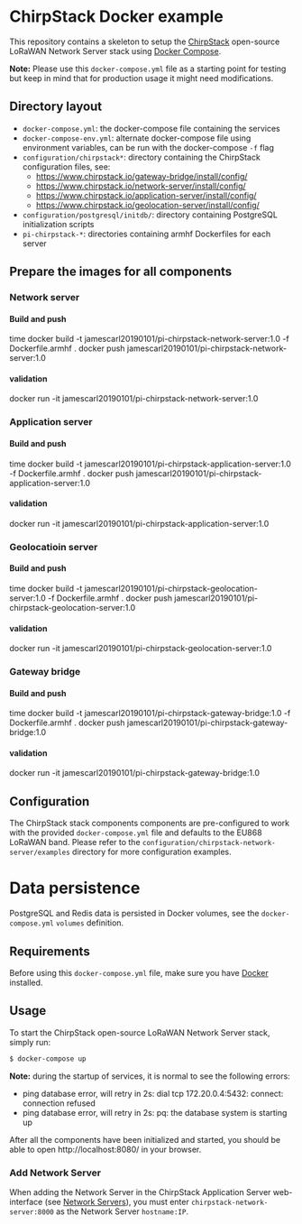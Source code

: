 # ChirpStack Docker example

This repository contains a skeleton to setup the [ChirpStack](https://www.chirpstack.io)
open-source LoRaWAN Network Server stack using [Docker Compose](https://docs.docker.com/compose/).

**Note:** Please use this `docker-compose.yml` file as a starting point for testing
but keep in mind that for production usage it might need modifications. 

## Directory layout

* `docker-compose.yml`: the docker-compose file containing the services
* `docker-compose-env.yml`: alternate docker-compose file using environment variables, can be run with the docker-compose `-f` flag
* `configuration/chirpstack*`: directory containing the ChirpStack configuration files, see:
    * https://www.chirpstack.io/gateway-bridge/install/config/
    * https://www.chirpstack.io/network-server/install/config/
    * https://www.chirpstack.io/application-server/install/config/
    * https://www.chirpstack.io/geolocation-server/install/config/
* `configuration/postgresql/initdb/`: directory containing PostgreSQL initialization scripts
* `pi-chirpstack-*`: directories containing armhf Dockerfiles for each server

## Prepare the images for all components
### Network server
#### Build and push
time docker build -t jamescarl20190101/pi-chirpstack-network-server:1.0 -f Dockerfile.armhf .
docker push jamescarl20190101/pi-chirpstack-network-server:1.0
#### validation
docker run -it jamescarl20190101/pi-chirpstack-network-server:1.0

### Application server
#### Build and push
time docker build -t jamescarl20190101/pi-chirpstack-application-server:1.0 -f Dockerfile.armhf .
docker push jamescarl20190101/pi-chirpstack-application-server:1.0
#### validation
docker run -it jamescarl20190101/pi-chirpstack-application-server:1.0

### Geolocatioin server
#### Build and push
time docker build -t jamescarl20190101/pi-chirpstack-geolocation-server:1.0 -f Dockerfile.armhf .
docker push jamescarl20190101/pi-chirpstack-geolocation-server:1.0
#### validation
docker run -it jamescarl20190101/pi-chirpstack-geolocation-server:1.0

### Gateway bridge
#### Build and push
time docker build -t jamescarl20190101/pi-chirpstack-gateway-bridge:1.0 -f Dockerfile.armhf .
docker push jamescarl20190101/pi-chirpstack-gateway-bridge:1.0
#### validation
docker run -it jamescarl20190101/pi-chirpstack-gateway-bridge:1.0


## Configuration

The ChirpStack stack components components are pre-configured to work with the provided
`docker-compose.yml` file and defaults to the EU868 LoRaWAN band. Please refer
to the `configuration/chirpstack-network-server/examples` directory for more configuration
examples.

# Data persistence

PostgreSQL and Redis data is persisted in Docker volumes, see the `docker-compose.yml`
`volumes` definition.

## Requirements

Before using this `docker-compose.yml` file, make sure you have [Docker](https://www.docker.com/community-edition)
installed.

## Usage

To start the ChirpStack open-source LoRaWAN Network Server stack, simply run:

```bash
$ docker-compose up
```

**Note:** during the startup of services, it is normal to see the following errors:

* ping database error, will retry in 2s: dial tcp 172.20.0.4:5432: connect: connection refused
* ping database error, will retry in 2s: pq: the database system is starting up


After all the components have been initialized and started, you should be able
to open http://localhost:8080/ in your browser.

### Add Network Server

When adding the Network Server in the ChirpStack Application Server web-interface
(see [Network Servers](https://www.chirpstack.io/application-server/use/network-servers/)),
you must enter `chirpstack-network-server:8000` as the Network Server `hostname:IP`.
